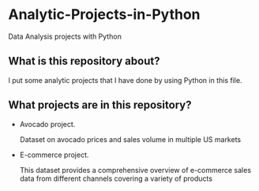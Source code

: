 # Analytic-Projects-in-Python
Data Analysis projects with Python

## What is this repository about?
I put some analytic projects that I have done by using Python in this file.

## What projects are in this repository?
* Avocado project.

    Dataset on avocado prices and sales volume in multiple US markets

* E-commerce project.

    This dataset provides a comprehensive overview of e-commerce sales data from different channels covering a variety of products
